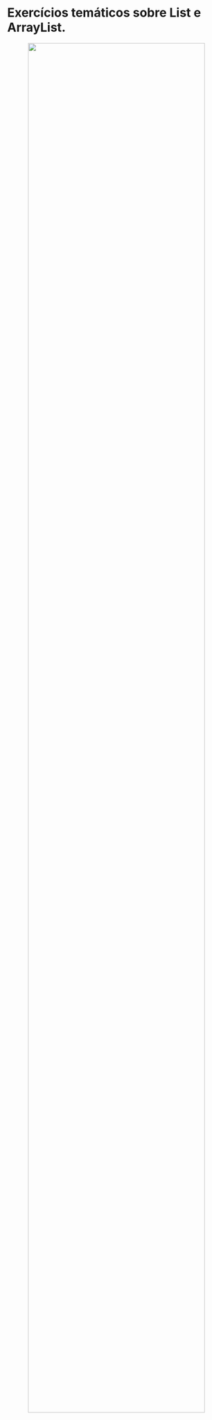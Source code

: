 # Exercícios temáticos sobre List e ArrayList.

<p align="center">
  <img src="https://github.com/user-attachments/assets/6abd0008-fd4d-46a1-b6a9-9c9f2f7d8dc0" width="90%" />
</p>
